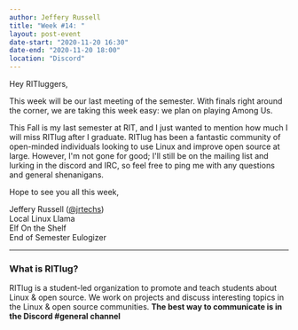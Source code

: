 ```yaml
---
author: Jeffery Russell
title: "Week #14: "
layout: post-event
date-start: "2020-11-20 16:30"
date-end: "2020-11-20 18:00"
location: "Discord"
---
```


Hey RITluggers,

This week will be our last meeting of the semester.
With finals right around the corner, we are taking this week easy: we plan on playing Among Us.

This Fall is my last semester at RIT, and I just wanted to mention how much I will miss RITlug after I graduate.
RITlug has been a fantastic community of open-minded individuals looking to use Linux and improve open source at large. 
However, I'm not gone for good; I'll still be on the mailing list and lurking in the discord and IRC, so feel free to ping me with any questions and general shenanigans. 

Hope to see you all this week,

Jeffery Russell ([@jrtechs](https://jrtechs.net))<br/>
Local Linux Llama<br/>
Elf On the Shelf<br/>
End of Semester Eulogizer<br/>


---

### What is RITlug?

RITlug is a student-led organization to promote and teach students about Linux & open source.
We work on projects and discuss interesting topics in the Linux & open source communities.
**The best way to communicate is in the Discord #general channel**

